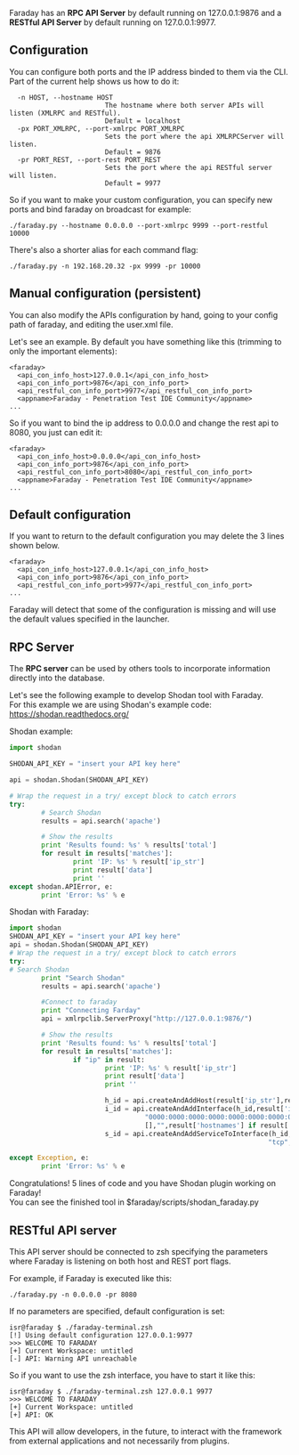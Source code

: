 Faraday has an **RPC API Server** by default running on 127.0.0.1:9876 and a **RESTful API Server** by default running on 127.0.0.1:9977.

## Configuration

You can configure both ports and the IP address binded to them via the CLI. Part of the current help shows us how to do it:
```
  -n HOST, --hostname HOST
                        The hostname where both server APIs will listen (XMLRPC and RESTful).
                        Default = localhost   
  -px PORT_XMLRPC, --port-xmlrpc PORT_XMLRPC
                        Sets the port where the api XMLRPCServer will listen.
                        Default = 9876
  -pr PORT_REST, --port-rest PORT_REST
                        Sets the port where the api RESTful server will listen.
                        Default = 9977
```

So if you want to make your custom configuration, you can specify new ports and bind faraday on broadcast for example:

```
./faraday.py --hostname 0.0.0.0 --port-xmlrpc 9999 --port-restful 10000
```
There's also a shorter alias for each command flag: 
```
./faraday.py -n 192.168.20.32 -px 9999 -pr 10000
```

## Manual configuration (persistent)

You can also modify the APIs configuration by hand, going to your config path of faraday, and editing the user.xml file.

Let's see an example. By default you have something like this (trimming to only the important elements):

```
<faraday>
  <api_con_info_host>127.0.0.1</api_con_info_host>
  <api_con_info_port>9876</api_con_info_port>
  <api_restful_con_info_port>9977</api_restful_con_info_port>
  <appname>Faraday - Penetration Test IDE Community</appname>
...
```

So if you want to bind the ip address to 0.0.0.0 and change the rest api to 8080, you just can edit it:
```
<faraday>
  <api_con_info_host>0.0.0.0</api_con_info_host>
  <api_con_info_port>9876</api_con_info_port>
  <api_restful_con_info_port>8080</api_restful_con_info_port>
  <appname>Faraday - Penetration Test IDE Community</appname>
...
```

## Default configuration

If you want to return to the default configuration you may delete the 3 lines shown below.

```
<faraday>
  <api_con_info_host>127.0.0.1</api_con_info_host>
  <api_con_info_port>9876</api_con_info_port>
  <api_restful_con_info_port>9977</api_restful_con_info_port>
...
```
Faraday will detect that some of the configuration is missing and will use the default values specified in the launcher.

## RPC Server
The **RPC server** can be used by others tools to incorporate information directly into the database.

Let's see the following example to develop Shodan tool with Faraday.  
For this example we are using Shodan's example code: https://shodan.readthedocs.org/

Shodan example:
``` python
import shodan

SHODAN_API_KEY = "insert your API key here"

api = shodan.Shodan(SHODAN_API_KEY)

# Wrap the request in a try/ except block to catch errors
try:
        # Search Shodan
        results = api.search('apache')

        # Show the results
        print 'Results found: %s' % results['total']
        for result in results['matches']:
                print 'IP: %s' % result['ip_str']
                print result['data']
                print ''
except shodan.APIError, e:
        print 'Error: %s' % e
```

Shodan with Faraday:


``` python
import shodan
SHODAN_API_KEY = "insert your API key here"
api = shodan.Shodan(SHODAN_API_KEY)
# Wrap the request in a try/ except block to catch errors
try:
# Search Shodan
        print "Search Shodan"
        results = api.search('apache')

        #Connect to faraday
        print "Connecting Farday"
        api = xmlrpclib.ServerProxy("http://127.0.0.1:9876/")

        # Show the results
        print 'Results found: %s' % results['total']
        for result in results['matches']:
                if "ip" in result:
                        print 'IP: %s' % result['ip_str']
                        print result['data']
                        print ''

                        h_id = api.createAndAddHost(result['ip_str'],result['os'] if result['os'] is not None else "")
                        i_id = api.createAndAddInterface(h_id,result['ip_str'],"00:00:00:00:00:00", result['ip_str'], "0.0.0.0", "0.0.0.0",[],
                                  "0000:0000:0000:0000:0000:0000:0000:0000","00","0000:0000:0000:0000:0000:0000:0000:0000",
                                  [],"",result['hostnames'] if result['hostnames'] is not None else [])
                        s_id = api.createAndAddServiceToInterface(h_id, i_id, "www",
                                                                 "tcp",str(result['port']),"open","Apache",result['data'])

except Exception, e:
        print 'Error: %s' % e 
```

Congratulations! 5 lines of code and you have Shodan plugin working on Faraday!  
You can see the finished tool in $faraday/scripts/shodan_faraday.py


## RESTful API server

This API server should be connected to zsh specifying the parameters where Faraday is listening on both host and REST port flags.

For example, if Faraday is executed like this:
```
./faraday.py -n 0.0.0.0 -pr 8080
```

If no parameters are specified, default configuration is set:

```
isr@faraday $ ./faraday-terminal.zsh
[!] Using default configuration 127.0.0.1:9977
>>> WELCOME TO FARADAY
[+] Current Workspace: untitled
[-] API: Warning API unreachable
```

So if you want to use the zsh interface, you have to start it like this:
```
isr@faraday $ ./faraday-terminal.zsh 127.0.0.1 9977
>>> WELCOME TO FARADAY
[+] Current Workspace: untitled
[+] API: OK
```

This API will allow developers, in the future, to interact with the framework from external applications and not necessarily from plugins.